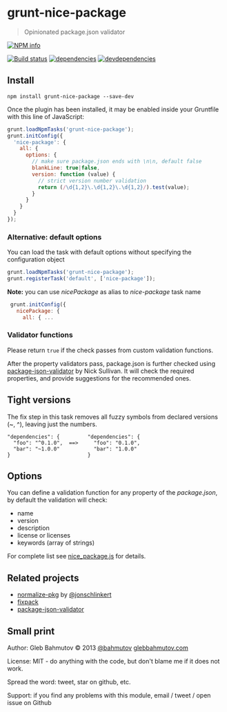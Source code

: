 # grunt-nice-package

> Opinionated package.json validator

[![NPM info][nodei.co]](https://npmjs.org/package/grunt-nice-package)

[![Build status][ci-image]][ci-url]
[![dependencies][dependencies-image]][dependencies-url]
[![devdependencies][grunt-nice-package-devdependencies-image] ][grunt-nice-package-devdependencies-url]

## Install

```shell
npm install grunt-nice-package --save-dev
```

Once the plugin has been installed, it may be enabled inside your Gruntfile with this line of JavaScript:

```js
grunt.loadNpmTasks('grunt-nice-package');
grunt.initConfig({
  'nice-package': {
    all: {
      options: {
        // make sure package.json ends with \n\n, default false
        blankLine: true|false,
        version: function (value) {
          // strict version number validation
          return (/\d{1,2}\.\d{1,2}\.\d{1,2}/).test(value);
        }
      }
    }
  }
});
```

### Alternative: default options

You can load the task with default options without specifying
the configuration object

```js
grunt.loadNpmTasks('grunt-nice-package');
grunt.registerTask('default', ['nice-package']);
```

**Note:** you can use *nicePackage* as alias to *nice-package* task name

```js
 grunt.initConfig({
   nicePackage: {
     all: { ...
```

### Validator functions

Please return `true` if the check passes from custom validation functions.

After the property validators pass, package.json is further checked using
[package-json-validator](http://package-json-validator.com/) by Nick Sullivan.
It will check the required properties, and provide suggestions for
the recommended ones.

## Tight versions

The fix step in this task removes all fuzzy symbols from declared versions (~, ^),
leaving just the numbers.

```
"dependencies": {         "dependencies": {
  "foo": "^0.1.0",  ==>     "foo": "0.1.0",
  "bar": "~1.0.0"           "bar": "1.0.0"
}                         }
```

## Options

You can define a validation function for any property of the *package.json*, by default
the validation will check:

* name
* version
* description
* license or licenses
* keywords (array of strings)

For complete list see
[nice_package.js](https://github.com/bahmutov/grunt-nice-package/blob/master/tasks/nice_package.js#L24) for details.

## Related projects

* [normalize-pkg](https://github.com/jonschlinkert/normalize-pkg) by
[@jonschlinkert](https://twitter.com/jonschlinkert)
* [fixpack](https://github.com/henrikjoreteg/fixpack)
* [package-json-validator](https://github.com/gorillamania/package.json-validator)

## Small print

Author: Gleb Bahmutov &copy; 2013
[@bahmutov](https://twitter.com/bahmutov) [glebbahmutov.com](http://glebbahmutov.com)

License: MIT - do anything with the code, but don't blame me if it does not work.

Spread the word: tweet, star on github, etc.

Support: if you find any problems with this module, email / tweet / open issue on Github

[ci-image]: https://travis-ci.org/bahmutov/grunt-nice-package.png?branch=master
[ci-url]: https://travis-ci.org/bahmutov/grunt-nice-package
[nodei.co]: https://nodei.co/npm/grunt-nice-package.png?downloads=true
[dependencies-image]: https://david-dm.org/bahmutov/grunt-nice-package.png
[dependencies-url]: https://david-dm.org/bahmutov/grunt-nice-package
[grunt-nice-package-devdependencies-image]: https://david-dm.org/bahmutov/grunt-nice-package/dev-status.png
[grunt-nice-package-devdependencies-url]: https://david-dm.org/bahmutov/grunt-nice-package#info=devDependencies
[endorse-image]: https://api.coderwall.com/bahmutov/endorsecount.png
[endorse-url]: https://coderwall.com/bahmutov
